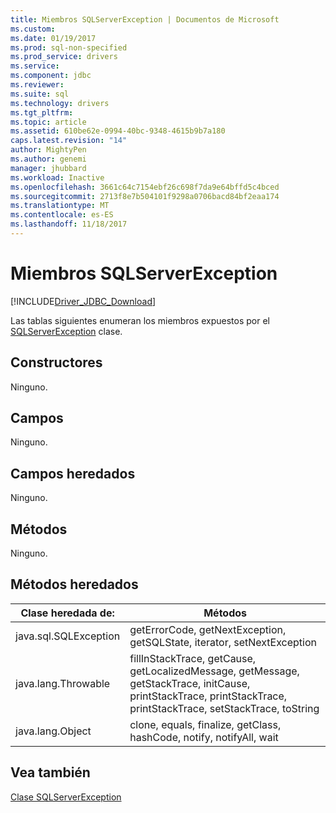 ```yaml
---
title: Miembros SQLServerException | Documentos de Microsoft
ms.custom: 
ms.date: 01/19/2017
ms.prod: sql-non-specified
ms.prod_service: drivers
ms.service: 
ms.component: jdbc
ms.reviewer: 
ms.suite: sql
ms.technology: drivers
ms.tgt_pltfrm: 
ms.topic: article
ms.assetid: 610be62e-0994-40bc-9348-4615b9b7a180
caps.latest.revision: "14"
author: MightyPen
ms.author: genemi
manager: jhubbard
ms.workload: Inactive
ms.openlocfilehash: 3661c64c7154ebf26c698f7da9e64bffd5c4bced
ms.sourcegitcommit: 2713f8e7b504101f9298a0706bacd84bf2eaa174
ms.translationtype: MT
ms.contentlocale: es-ES
ms.lasthandoff: 11/18/2017
---
```

# <a name="sqlserverexception-members"></a>Miembros SQLServerException
[!INCLUDE[Driver_JDBC_Download](../../../includes/driver_jdbc_download.md)]

  Las tablas siguientes enumeran los miembros expuestos por el [SQLServerException](../../../connect/jdbc/reference/sqlserverexception-class.md) clase.  
  
## <a name="constructors"></a>Constructores  
 Ninguno.  
  
## <a name="fields"></a>Campos  
 Ninguno.  
  
## <a name="inherited-fields"></a>Campos heredados  
 Ninguno.  
  
## <a name="methods"></a>Métodos  
 Ninguno.  
  
## <a name="inherited-methods"></a>Métodos heredados  
  
|Clase heredada de:|Métodos|  
|---------------------------|-------------|  
|java.sql.SQLException|getErrorCode, getNextException, getSQLState, iterator, setNextException|  
|java.lang.Throwable|fillInStackTrace, getCause, getLocalizedMessage, getMessage, getStackTrace, initCause, printStackTrace, printStackTrace, printStackTrace, setStackTrace, toString|  
|java.lang.Object|clone, equals, finalize, getClass, hashCode, notify, notifyAll, wait|  
  
## <a name="see-also"></a>Vea también  
 [Clase SQLServerException](../../../connect/jdbc/reference/sqlserverexception-class.md)  
  
  
